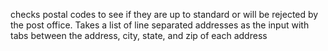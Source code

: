 checks postal codes to see if they are up to standard or will be rejected by the post office. Takes a list of line separated addresses as the input with tabs between the address, city, state, and zip of each address
